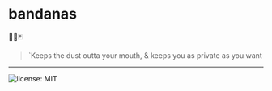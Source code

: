 # bandanas

🤠🔶🃏
> `Keeps the dust outta your mouth, &amp; keeps you as private as you want
------------
![license: MIT](https://img.shields.io/github/license/federalies/bandanas.svg) 

<!-- 
add shields
- verison
- gitHub Star
- dependencies
- chat
-->

